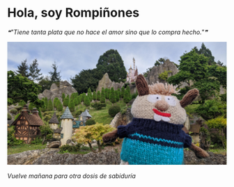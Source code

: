 # Hola, soy Rompiñones

<!--STARTS_HERE_QUOTE_README-->
<i>❝"Tiene tanta plata que no hace el amor sino que lo compra hecho."❞</i>
<!--ENDS_HERE_QUOTE_README-->

<!--START_SECTION:update_image-->
![alt text](https://raw.githubusercontent.com/focaalvarez/rompinones/main/.github/images/IMG_20220428_185511.jpg?raw=true)
<!--END_SECTION:update_image-->

*Vuelve mañana para otra dosis de sabiduría*
